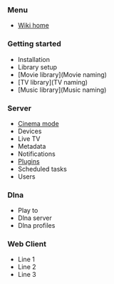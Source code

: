 ### Menu
* [Wiki home](home)

### Getting started
* Installation
* Library setup
* [Movie library](Movie naming)
* [TV library](TV naming)
* [Music library](Music naming)

### Server

* [Cinema mode](Cinema-Mode)
* Devices
* Live TV
* Metadata
* Notifications
* [Plugins](Plugins)
* Scheduled tasks
* Users

### Dlna
* Play to
* Dlna server
* Dlna profiles

### Web Client
* Line 1
* Line 2
* Line 3